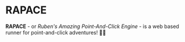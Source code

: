 # RAPACE 

**RAPACE** - or *Ruben's Amazing Point-And-Click Engine* - is a web based runner for point-and-click adventures! 🧙‍♂️
